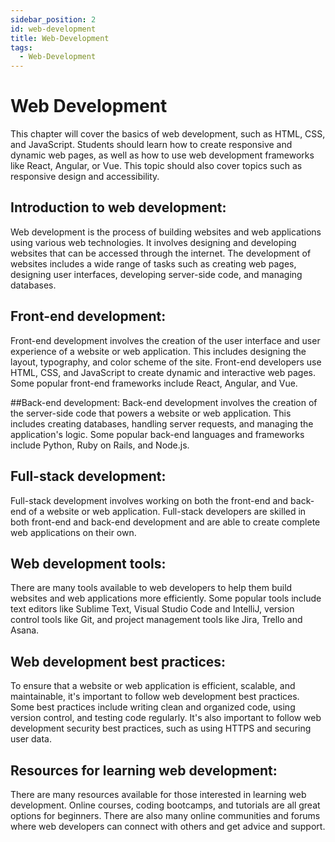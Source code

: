 ```yaml
---
sidebar_position: 2
id: web-development
title: Web-Development
tags:
  - Web-Development
---
```

# Web Development

 This chapter will cover the basics of web development, such as HTML, CSS, and JavaScript. Students should learn how to create responsive and dynamic web pages, as well as how to use web development frameworks like React, Angular, or Vue. This topic should also cover topics such as responsive design and accessibility.

## Introduction to web development:
Web development is the process of building websites and web applications using various web technologies. It involves designing and developing websites that can be accessed through the internet. The development of websites includes a wide range of tasks such as creating web pages, designing user interfaces, developing server-side code, and managing databases.

## Front-end development:
Front-end development involves the creation of the user interface and user experience of a website or web application. This includes designing the layout, typography, and color scheme of the site. Front-end developers use HTML, CSS, and JavaScript to create dynamic and interactive web pages. Some popular front-end frameworks include React, Angular, and Vue.

##Back-end development:
Back-end development involves the creation of the server-side code that powers a website or web application. This includes creating databases, handling server requests, and managing the application's logic. Some popular back-end languages and frameworks include Python, Ruby on Rails, and Node.js.

## Full-stack development:
Full-stack development involves working on both the front-end and back-end of a website or web application. Full-stack developers are skilled in both front-end and back-end development and are able to create complete web applications on their own.

## Web development tools:
There are many tools available to web developers to help them build websites and web applications more efficiently. Some popular tools include text editors like Sublime Text, Visual Studio Code and IntelliJ, version control tools like Git, and project management tools like Jira, Trello and Asana.

## Web development best practices:
To ensure that a website or web application is efficient, scalable, and maintainable, it's important to follow web development best practices. Some best practices include writing clean and organized code, using version control, and testing code regularly. It's also important to follow web development security best practices, such as using HTTPS and securing user data.

## Resources for learning web development:
There are many resources available for those interested in learning web development. Online courses, coding bootcamps, and tutorials are all great options for beginners. There are also many online communities and forums where web developers can connect with others and get advice and support.
